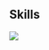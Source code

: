 ## Skills
<img src="https://img.shields.io/badge/C-A8B9CC?style=flat-square&logo=html5&logoColor=White"/>
